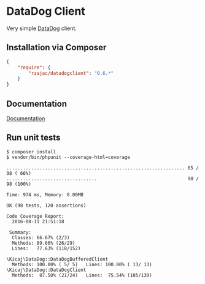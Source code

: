 # DataDog Client

Very simple [DataDog](http://www.datadoghq.com/) client.

## Installation via Composer

```json
{
    "require": {
        "rzajac/datadogclient": "0.6.*"
    }
}
```

## Documentation

[Documentation](docs/index.md)

## Run unit tests

```
$ composer install
$ vendor/bin/phpunit --coverage-html=coverage

................................................................. 65 / 98 ( 66%)
.................................                                 98 / 98 (100%)

Time: 974 ms, Memory: 8.00MB

OK (98 tests, 120 assertions)

Code Coverage Report:
  2016-08-11 21:51:18

 Summary:
  Classes: 66.67% (2/3)
  Methods: 89.66% (26/29)
  Lines:   77.63% (118/152)

\Kicaj\DataDog::DataDogBufferedClient
  Methods: 100.00% ( 5/ 5)   Lines: 100.00% ( 13/ 13)
\Kicaj\DataDog::DataDogClient
  Methods:  87.50% (21/24)   Lines:  75.54% (105/139)
```
